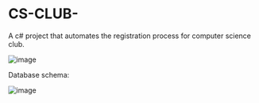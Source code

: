 # CS-CLUB-
A c# project that automates the registration process for computer science club. 

![image](https://user-images.githubusercontent.com/105481794/173206469-7ff25a7c-26d1-4ec1-869a-3af2dbea4a8b.png)

Database schema:

![image](https://user-images.githubusercontent.com/105481794/173206540-61fc5071-47df-4f88-8b04-a112f2a6fe9f.png)
